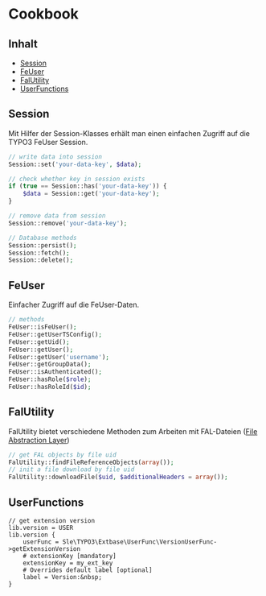 # Cookbook

## Inhalt
- [Session](#Session)
- [FeUser](#FeUser)
- [FalUtility](#FalUtility)
- [UserFunctions](#UserFunctions)

## <a name="Session">Session</a>
Mit Hilfer der Session-Klasses erhält man einen einfachen Zugriff auf die TYPO3 FeUser Session.

```php
// write data into session
Session::set('your-data-key', $data);

// check whether key in session exists
if (true == Session::has('your-data-key')) {
	$data = Session::get('your-data-key');
}

// remove data from session
Session::remove('your-data-key');

// Database methods
Session::persist();
Session::fetch();
Session::delete();
```

## <a name="FeUser">FeUser</a>
Einfacher Zugriff auf die FeUser-Daten.

```php
// methods
FeUser::isFeUser();
FeUser::getUserTSConfig();
FeUser::getUid();
FeUser::getUser();
FeUser::getUser('username');
FeUser::getGroupData();
FeUser::isAuthenticated();
FeUser::hasRole($role);
FeUser::hasRoleId($id);
```

## <a name="FalUtility">FalUtility</a>
FalUtility bietet verschiedene Methoden zum Arbeiten mit FAL-Dateien ([File Abstraction Layer](https://docs.typo3.org/typo3cms/FileAbstractionLayerReference/))


```php
// get FAL objects by file uid
FalUtility::findFileReferenceObjects(array());
// init a file download by file uid
FalUtility::downloadFile($uid, $additionalHeaders = array());
```

## <a name="UserFunctions">UserFunctions</a>
```
// get extension version
lib.version = USER
lib.version {
    userFunc = Sle\TYPO3\Extbase\UserFunc\VersionUserFunc->getExtensionVersion
    # extensionKey [mandatory]
    extensionKey = my_ext_key
    # Overrides default label [optional]
    label = Version:&nbsp;
}
```
